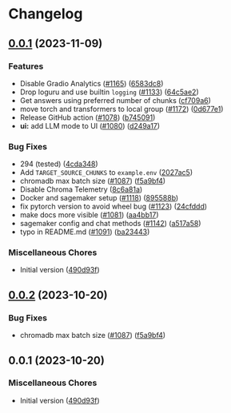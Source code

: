 # Changelog

## [0.0.1](https://github.com/M-Haysum/privateGPT/compare/v0.0.2...v0.0.1) (2023-11-09)


### Features

* Disable Gradio Analytics ([#1165](https://github.com/M-Haysum/privateGPT/issues/1165)) ([6583dc8](https://github.com/M-Haysum/privateGPT/commit/6583dc84c082773443fc3973b1cdf8095fa3fec3))
* Drop loguru and use builtin `logging` ([#1133](https://github.com/M-Haysum/privateGPT/issues/1133)) ([64c5ae2](https://github.com/M-Haysum/privateGPT/commit/64c5ae214a9520151c9c2d52ece535867d799367))
* Get answers using preferred number of chunks ([cf709a6](https://github.com/M-Haysum/privateGPT/commit/cf709a6b7a951fc333ef5a089b24179ca660469b))
* move torch and transformers to local group ([#1172](https://github.com/M-Haysum/privateGPT/issues/1172)) ([0d677e1](https://github.com/M-Haysum/privateGPT/commit/0d677e10b970aec222ec04837d0f08f1631b6d4a))
* Release GitHub action ([#1078](https://github.com/M-Haysum/privateGPT/issues/1078)) ([b745091](https://github.com/M-Haysum/privateGPT/commit/b7450911b25b0b70528fd4b620cffb90766e3448))
* **ui:** add LLM mode to UI ([#1080](https://github.com/M-Haysum/privateGPT/issues/1080)) ([d249a17](https://github.com/M-Haysum/privateGPT/commit/d249a17c330abd122e4988d35d94bcc2df980700))


### Bug Fixes

* 294 (tested) ([4cda348](https://github.com/M-Haysum/privateGPT/commit/4cda348cf87f56ff237e376b03732b1b47a99215))
* Add `TARGET_SOURCE_CHUNKS` to `example.env` ([2027ac5](https://github.com/M-Haysum/privateGPT/commit/2027ac563b6606199563632191b65f5105af8ebe))
* chromadb max batch size ([#1087](https://github.com/M-Haysum/privateGPT/issues/1087)) ([f5a9bf4](https://github.com/M-Haysum/privateGPT/commit/f5a9bf4e374b2d4c76438cf8a97cccf222ec8e6f))
* Disable Chroma Telemetry ([8c6a81a](https://github.com/M-Haysum/privateGPT/commit/8c6a81a07fc9c800d53f62a33f5ae3b5247a22a6))
* Docker and sagemaker setup ([#1118](https://github.com/M-Haysum/privateGPT/issues/1118)) ([895588b](https://github.com/M-Haysum/privateGPT/commit/895588b82a06c2bc71a9e22fb840c7f6442a3b5b))
* fix pytorch version to avoid wheel bug ([#1123](https://github.com/M-Haysum/privateGPT/issues/1123)) ([24cfddd](https://github.com/M-Haysum/privateGPT/commit/24cfddd60f74aadd2dade4c63f6012a2489938a1))
* make docs more visible ([#1081](https://github.com/M-Haysum/privateGPT/issues/1081)) ([aa4bb17](https://github.com/M-Haysum/privateGPT/commit/aa4bb17a2e6a797b450fa11a45e0b0528b8efecf))
* sagemaker config and chat methods ([#1142](https://github.com/M-Haysum/privateGPT/issues/1142)) ([a517a58](https://github.com/M-Haysum/privateGPT/commit/a517a588c4927aa5c5c2a93e4f82a58f0599d251))
* typo in README.md ([#1091](https://github.com/M-Haysum/privateGPT/issues/1091)) ([ba23443](https://github.com/M-Haysum/privateGPT/commit/ba23443a70d323cd4f9a242b33fd9dce1bacd2db))


### Miscellaneous Chores

* Initial version ([490d93f](https://github.com/M-Haysum/privateGPT/commit/490d93fdc1977443c92f6c42e57a1c585aa59430))

## [0.0.2](https://github.com/imartinez/privateGPT/compare/v0.0.1...v0.0.2) (2023-10-20)


### Bug Fixes

* chromadb max batch size ([#1087](https://github.com/imartinez/privateGPT/issues/1087)) ([f5a9bf4](https://github.com/imartinez/privateGPT/commit/f5a9bf4e374b2d4c76438cf8a97cccf222ec8e6f))

## 0.0.1 (2023-10-20)

### Miscellaneous Chores

* Initial version ([490d93f](https://github.com/imartinez/privateGPT/commit/490d93fdc1977443c92f6c42e57a1c585aa59430))
